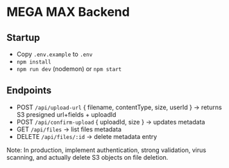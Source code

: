 # MEGA MAX Backend

## Startup
- Copy `.env.example` to `.env`
- `npm install`
- `npm run dev` (nodemon) or `npm start`

## Endpoints
- POST `/api/upload-url` { filename, contentType, size, userId } -> returns S3 presigned url+fields + uploadId
- POST `/api/confirm-upload` { uploadId, size } -> updates metadata
- GET `/api/files` -> list files metadata
- DELETE `/api/files/:id` -> delete metadata entry

Note: In production, implement authentication, strong validation, virus scanning, and actually delete S3 objects on file deletion.

